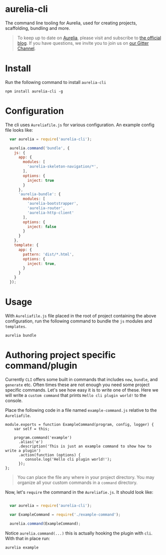 # aurelia-cli

The command line tooling for Aurelia, used for creating projects, scaffolding, bundling and more.

> To keep up to date on [Aurelia](http://www.aurelia.io/), please visit and subscribe to [the official blog](http://blog.durandal.io/). If you have questions, we invite you to join us on [our Gitter Channel](https://gitter.im/aurelia/discuss).

# Install
Run the following command to install `aurelia-cli` 

```shell
npm install aurelia-cli -g
```
 
# Configuration

The cli uses `Aureliafile.js` for various configuration. An example config file looks like:

```javascript
  var aurelia = require('aurelia-cli');

  aurelia.command('bundle', {
    js: {
      app: {
        modules: [
          'aurelia-skeleton-navigation/*',
        ],
        options: {
          inject: true
        }
      },
      'aurelia-bundle': {
        modules: [
          'aurelia-bootstrapper',
          'aurelia-router',
          'aurelia-http-client'
        ],
        options: {
          inject: false
        }
      }
    },
    template: {
      app: {
        pattern: 'dist/*.html',
        options: {
          inject: true,
        }
      }
    }
  });
```

# Usage

With `Aureliafile.js` file placed in the root of project containing the above configuration, run the following command to bundle the `js` modules and `templates`. 

```shell
aurelia bundle
```

# Authoring project specific command/plugin

Currently `CLI` offers some built in commands that includes  `new`, `bundle`, and `generate` etc. Often times these are not enough you need some project specific commands. Let's see how easy it is to write one of these. Here we will write a `custom command` that prints `Hello cli plugin world!` to the console.


Place the following code in a file named `example-command.js` relative to the `Aureliafile`. 

```
module.exports = function ExampleCommand(program, config, logger) {
    var self = this;

    program.command('example')
      .alias('e')
      .description('This is just an example command to show how to write a plugin')
      .action(function (options) {
         console.log('Hello cli plugin world!');
      });
};
```
> You can place the file any where in your project directory. You may organize all your custom commands in a `command` directory.

Now, let's `require` the command in the `Aureliafie.js`. It should look like:

```javascript

  var aurelia = require('aurelia-cli');

  var ExampleCommand = require('./example-command');
  
  aurelia.command(ExampleCommand);

```

Notice `aurelia.command(...)` this is actually hooking the plugin with `cli`. With that in place run:

```shell
aurelia example
```

